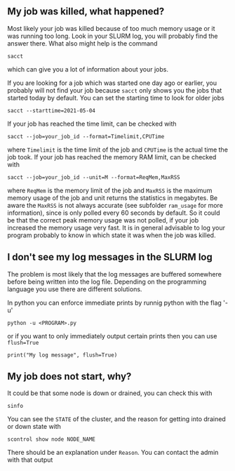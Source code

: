 My job was killed, what happened?
--------------------------------

Most likely your job was killed because of too much memory usage or it was running too long.
Look in your SLURM log, you will probably find the answer there. 
What also might help is the command
```
sacct
```
which can give you a lot of information about your jobs.

If you are looking for a job which was started one day ago or earlier, you probably will not find your job because `sacct` only shows you the jobs that started today by default. You can set the starting time to look for older jobs
```
sacct --starttime=2021-05-04
```

If your job has reached the time limit, can be checked with 
```
sacct --job=your_job_id --format=Timelimit,CPUTime
```
where `Timelimit` is the time limit of the job and `CPUTime` is the actual time the job took.
If your job has reached the memory RAM limit, can be checked with 
```
sacct --job=your_job_id --unit=M --format=ReqMem,MaxRSS
```
where `ReqMem` is the memory limit of the job and `MaxRSS` is the maximum memory usage of the job and unit returns the statistics in megabytes. Be aware the `MaxRSS` is not always accurate (see subfolder `ram_usage` for more information), since is only polled every 60 seconds by default. So it could be that the correct peak memory usage was not polled, if your job increased the memory usage very fast. It is in general advisable to log your program probably to know in which state it was when the job was killed.


I don't see my log messages in the SLURM log
---------------------------------------------

The problem is most likely that the log messages are buffered somewhere before being written into the log file. Depending on the programming language you use there are different solutions.

In python you can enforce immediate prints by runnig python with the flag '-u'
```
python -u <PROGRAM>.py
```
or if you want to only immediately output certain prints then you can use `flush=True`
```
print("My log message", flush=True)
```


My job does not start, why?
--------------------------

It could be that some node is down or drained, you can check this with
```
sinfo
```
You can see the `STATE` of the cluster, and the reason for getting into drained or down state with
```
scontrol show node NODE_NAME
```
There should be an explanation under `Reason`. You can contact the admin with that output
